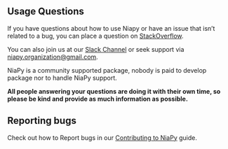 ## Usage Questions

If you have questions about how to use Niapy or have an issue that isn’t related to a bug, you can place
a question on [StackOverflow](https://stackoverflow.com/).

You can also join us at our [Slack Channel](https://join.slack.com/t/niaorg/shared_invite/enQtMzExMTU2MzM1OTg4LTFlYTUxZDcwZTU4ZTBjZDgzZWE3ZTM5MjE3MjVjOTllNTNmYTVjNjE5ZTEzYTU0YTc4OTJiNWI2MDNiZjY2YjQ>) or seek support via niapy.organization@gmail.com.

NiaPy is a community supported package, nobody is paid to develop package nor to handle NiaPy support.

**All people answering your questions are doing it with their own time, so please be kind and provide as
much information as possible.**

## Reporting bugs

Check out how to Report bugs in our [Contributing to NiaPy]() guide.
